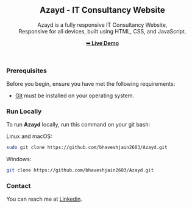 <div align="center">


  <br />
  <br />

  <h2 align="center">Azayd - IT Consultancy Website</h2>

  Azayd is a fully responsive IT Consultancy Website, <br />Responsive for all devices, built using HTML, CSS, and JavaScript.

  <a href="www.azayd-it-consultancy.vercel.app"><strong>➥ Live Demo</strong></a>

</div>

<br />


### Prerequisites

Before you begin, ensure you have met the following requirements:

* [Git](https://git-scm.com/downloads "Download Git") must be installed on your operating system.

### Run Locally

To run **Azayd** locally, run this command on your git bash:

Linux and macOS:

```bash
sudo git clone https://github.com/bhaveshjain2603/Azayd.git
```

Windows:

```bash
git clone https://github.com/bhaveshjain2603/Azayd.git
```

### Contact

You can reach me at [Linkedin](https://www.linkedin.com/in/bhavesh-s-jain-56a56a243/).

